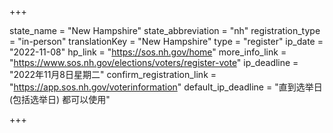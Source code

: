 +++

state_name = "New Hampshire"
state_abbreviation = "nh"
registration_type = "in-person"
translationKey = "New Hampshire"
type = "register"
ip_date = "2022-11-08"
hp_link = "https://sos.nh.gov/home"
more_info_link = "https://www.sos.nh.gov/elections/voters/register-vote"
ip_deadline = "2022年11月8日星期二"
confirm_registration_link = "https://app.sos.nh.gov/voterinformation"
default_ip_deadline = "直到选举日 (包括选举日) 都可以使用"

+++